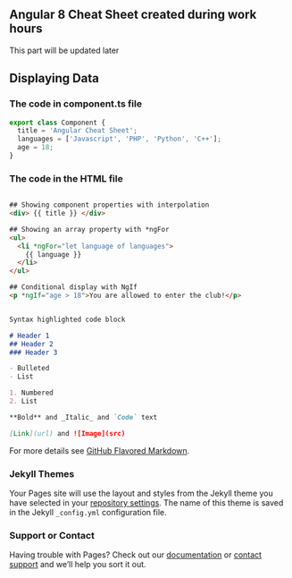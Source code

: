 ## Angular 8 Cheat Sheet created during work hours

This part will be updated later 

## Displaying Data

### The code in component.ts file
``` javascript
export class Component {
  title = 'Angular Cheat Sheet';
  languages = ['Javascript', 'PHP', 'Python', 'C++'];
  age = 18;
}
```

### The code in the HTML file
<!-- {% raw %} -->
``` html

## Showing component properties with interpolation
<div> {{ title }} </div>

## Showing an array property with *ngFor
<ul>
  <li *ngFor="let language of languages">
    {{ language }}
  </li>
</ul>

## Conditional display with NgIf
<p *ngIf="age > 18">You are allowed to enter the club!</p>

```
<!-- {% endraw %} -->


```markdown

Syntax highlighted code block

# Header 1
## Header 2
### Header 3

- Bulleted
- List

1. Numbered
2. List

**Bold** and _Italic_ and `Code` text

[Link](url) and ![Image](src)
```

For more details see [GitHub Flavored Markdown](https://guides.github.com/features/mastering-markdown/).

### Jekyll Themes

Your Pages site will use the layout and styles from the Jekyll theme you have selected in your [repository settings](https://github.com/eneajaho/angular-chsh/settings). The name of this theme is saved in the Jekyll `_config.yml` configuration file.

### Support or Contact

Having trouble with Pages? Check out our [documentation](https://help.github.com/categories/github-pages-basics/) or [contact support](https://github.com/contact) and we’ll help you sort it out.
